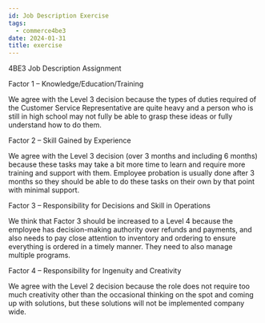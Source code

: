 ```yaml
---
id: Job Description Exercise
tags:
  - commerce4be3
date: 2024-01-31
title: exercise
---
```


4BE3 Job Description Assignment

<!-- Olivia Santos, Aaron Pham, Marley Hourigan  -->

Factor 1 – Knowledge/Education/Training

We agree with the Level 3 decision because the types of duties required of the Customer Service Representative are quite heavy and a person who is still in high school may not fully be able to grasp these ideas or fully understand how to do them.

Factor 2 – Skill Gained by Experience

We agree with the Level 3 decision (over 3 months and including 6 months) because these tasks may take a bit more time to learn and require more training and support with them. Employee probation is usually done after 3 months so they should be able to do these tasks on their own by that point with minimal support.

Factor 3 – Responsibility for Decisions and Skill in Operations

We think that Factor 3 should be increased to a Level 4 because the employee has decision-making authority over refunds and payments, and also needs to pay close attention to inventory and ordering to ensure everything is ordered in a timely manner. They need to also manage multiple programs.

Factor 4 – Responsibility for Ingenuity and Creativity

We agree with the Level 2 decision because the role does not require too much creativity other than the occasional thinking on the spot and coming up with solutions, but these solutions will not be implemented company wide.
